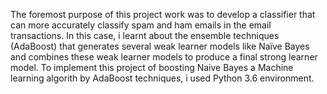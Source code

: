 The foremost purpose of this project  work was to develop a classifier that can more accurately classify spam and ham emails in the email transactions. In this case, i learnt about the ensemble techniques (AdaBoost) that generates several weak learner models like Naïve Bayes and combines these weak learner models to produce a final strong learner model. To implement this project of boosting Naive Bayes a Machine learning algorith by AdaBoost techniques, i used Python 3.6 environment.  
